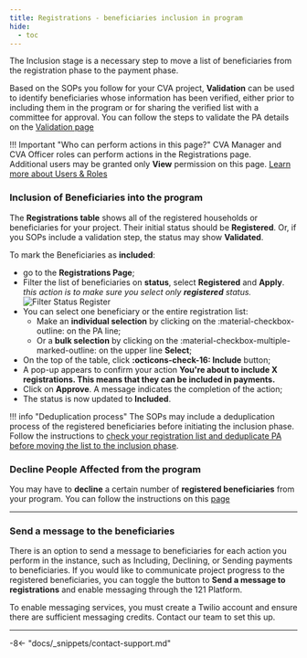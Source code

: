 ```yaml
---
title: Registrations - beneficiaries inclusion in program
hide:
  - toc
---
```

The Inclusion stage is a necessary step to move a list of beneficiaries from the registration phase to the payment phase.

Based on the SOPs you follow for your CVA project, **Validation** can be used to identify beneficiaries whose information has been verified, either prior to including them in the program or for sharing the verified list with a committee for approval. You can follow the steps to validate the PA details on the [Validation page](./registration-validate-pa.md/)

!!! Important "Who can perform actions in this page?"
    CVA Manager and CVA Officer roles can perform actions in the Registrations page.  
    Additional users may be granted only **View** permission on this page. [Learn more about Users & Roles](../users/users-roles-page.md)

### Inclusion of Beneficiaries into the program

The **Registrations table** shows all of the registered households or beneficiaries for your project. Their initial status should be **Registered**. Or, if you SOPs include a validation step, the status may show **Validated**.

To mark the Beneficiaries as **included**:

- go to the **Registrations Page**;
- Filter the list of beneficiaries on **status**, select **Registered** and **Apply**. *this action is to make sure you select only **registered** status.* ![Filter Status Register](assets/img/RegisteredStatusFilter.png)
- You can select one beneficiary or the entire registration list:
    - Make an **individual selection** by clicking on the :material-checkbox-outline: on the PA line;
    - Or a **bulk selection** by clicking on the :material-checkbox-multiple-marked-outline: on the upper line **Select**;
- On the top of the table, click **:octicons-check-16: Include** button;
- A pop-up appears to confirm your action **You're about to include X registrations. This means that they can be included in payments.**
- Click on **Approve**. A message indicates the completion of the action;
- The status is now updated to **Included**.

!!! info "Deduplication process"
    The SOPs may include a deduplication process of the registered beneficiaries before initiating the inclusion phase. Follow the instructions to [check your registration list and deduplicate PA before moving the list to the inclusion phase](./registration-deduplication.md).

### Decline People Affected from the program

You may have to **decline** a certain number of **registered beneficiaries** from your program.
You can follow the instructions on this [page](./registration-reject-pa.md)

---

### Send a message to the beneficiaries

There is an option to send a message to beneficiaries for each action you perform in the instance, such as Including, Declining, or Sending payments to beneficiaries. If you would like to communicate project progress to the registered beneficiaries, you can toggle the button to **Send a message to registrations** and enable messaging through the 121 Platform.

To enable messaging services, you must create a Twilio account and ensure there are sufficient messaging credits. Contact our team to set this up.

---

-8<- "docs/_snippets/contact-support.md"
